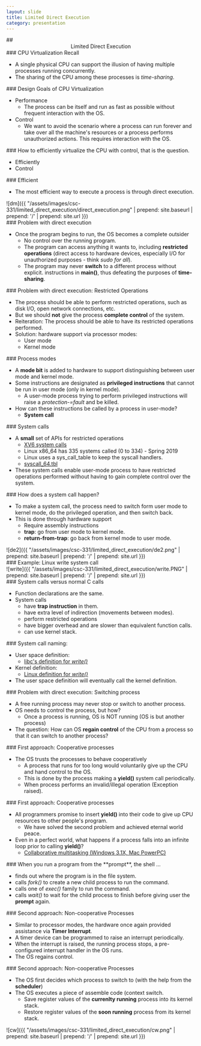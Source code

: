 ```yaml
---
layout: slide
title: Limited Direct Execution
category: presentation
---
```


<section data-markdown>
## <center> Limited Direct Execution  </center>
</section>

<section data-markdown>
### CPU Virtualization Recall

- A single physical CPU can support the illusion of having multiple processes running concurrently.
- The sharing of the CPU among these processes is *time-sharing*.
</section>


<section data-markdown>
### Design Goals of CPU Virtualization

- Performance
  - The process can be itself and run as fast as possible without frequent interaction with the OS. 
- Control
  - We want to avoid the scenario where a process can run forever and take over all the machine's resources or a process performs unauthorized actions. This requires interaction with the OS. 
</section>


<section data-markdown>
### How to efficiently virtualize the CPU with control, that is the question. 

- Efficiently
- Control
</section>

<section data-markdown>
### Efficient

- The most efficient way to execute a process is through direct execution.  

</section>


<section data-markdown>
![dm]({{ "/assets/images/csc-331/limited_direct_execution/direct_execution.png" | prepend: site.baseurl | prepend: '/' | prepend: site.url }})
</section>

<section data-markdown>
### Problem with direct execution

- Once the program begins to run, the OS becomes a complete outsider
  - No control over the running program.
  - The program can access anything it wants to, including **restricted operations** (direct access to hardware devices, especially I/O for unauthorized purposes - think *sudo for all*).
  - The program may never **switch** to a different process without explicit. instructions in **main()**, thus defeating the purposes of **time-sharing**.
</section>


<section data-markdown>
### Problem with direct execution: Restricted Operations

- The process should be able to perform restricted operations, such as disk I/O, open network connections, etc.
- But we should **not** give the process **complete control** of the system. 
- Reiteration: The process should be able to have its restricted operations performed. 
- Solution: hardware support via processor modes:
  - User mode
  - Kernel mode
</section>


<section data-markdown>
### Process modes

- A **mode bit** is added to hardware to support distinguishing between user mode and kernel mode. 
- Some instructions are designated as **privileged instructions** that cannot be run in user mode (only in kernel mode). 
  - A user-mode process trying to perform privileged instructions will raise a *protection-=fault* and be killed. 
- How can these instructions be called by a process in user-mode?
  - **System call**
</section>


<section data-markdown>
### System calls

- A **small** set of APIs for restricted operations
  - [XV6 system calls](https://github.com/mit-pdos/xv6-public/blob/master/syscall.h)
  - Linux x86_64 has 335 systems called (0 to 334) - Spring 2019
  - Linux uses a sys_call_table to keep the syscall handlers.
  - [syscall_64.tbl](https://github.com/torvalds/linux/blob/6f0d349d922ba44e4348a17a78ea51b7135965b1/arch/x86/entry/syscalls/syscall_64.tbl)
- These system calls enable user-mode process to have restricted operations performed without having to gain complete control over the system. 
</section>


<section data-markdown>
### How does a system call happen?

- To make a system call, the process need to switch form user mode to kernel mode, do the privileged operation, and then switch back. 
- This is done through hardware support
  - Require assembly instructions
  - **trap**: go from user mode to kernel mode.
  - **return-from-trap**: go back from kernel mode to user mode. 

</section>


<section data-markdown>
![de2]({{ "/assets/images/csc-331/limited_direct_execution/de2.png" | prepend: site.baseurl | prepend: '/' | prepend: site.url }})
</section>


<section data-markdown>
### Example: Linux write system call
</section>


<section data-markdown>
![write]({{ "/assets/images/csc-331/limited_direct_execution/write.PNG" | prepend: site.baseurl | prepend: '/' | prepend: site.url }})
</section>


<section data-markdown>
### System calls versus normal C calls

- Function declarations are the same.
- System calls
  - have **trap instruction** in them.
  - have extra level of indirection (movements between modes).
  - perform restricted operations
  - have bigger overhead and are slower than equivalent function calls.
  - can use kernel stack. 
</section>


<section data-markdown>
### System call naming:

- User space definition:
  - [libc's definition for *write()*](https://sourceware.org/git/?p=glibc.git;a=blob_plain;f=io/write.c;hb=HEAD)
- Kernel definition:
  - [Linux definition for *write()*](https://github.com/torvalds/linux/blob/74673fc50babc9be22b32c4ce697fceb51c7671a/include/linux/syscalls.h)
- The user space definition will eventually call the kernel definition. 
</section>


<section data-markdown>
### Problem with direct execution: Switching process

- A free running process may never stop or switch to another process. 
- OS needs to control the process, but how?
  - Once a process is running, OS is NOT running (OS is but another process)
- The question: How can OS **regain control** of the CPU from a process so that it can switch to another process?
</section>


<section data-markdown>
### First approach: Cooperative processes

- The OS trusts the processes to behave cooperatively
  - A process that runs for too long would voluntarily give up the CPU and hand control to the OS. 
  - This is done by the process making a **yield()** system call periodically.
  - When process performs an invalid/illegal operation (Exception raised). 
</section>


<section data-markdown>
### First approach: Cooperative processes

- All programmers promise to insert **yield()** into their code to give up CPU resources to other people's program. 
  - We have solved the second problem and achieved eternal world peace. 
- Even in a perfect world, what happens if a process falls into an infinite loop prior to calling **yield()**?
  - [Collaborative multitasking (Windows 3.1X, Mac PowerPC)](https://en.wikipedia.org/wiki/Cooperative_multitasking)
</section>


<section data-markdown>
### When you run a program from the **prompt**, the shell ...

- finds out where the program is in the file system. 
- calls *fork()* to create a new child process to run the command.
- calls one of *exec()* family to run the command. 
- calls *wait()* to wait for the child process to finish before giving user the **prompt** again. 
</section>


<section data-markdown>
### Second approach: Non-cooperative Processes

- Similar to processor modes, the hardware once again provided assistance via **Timer Interrupt**.
- A timer device can be programmed to raise an interrupt periodically.
- When the interrupt is raised, the running process stops, a pre-configured interrupt handler in the OS runs. 
- The OS regains control. 
</section>


<section data-markdown>
### Second approach: Non-cooperative Processes

- The OS first decides which process to switch to (with the help from the **scheduler**)
- The OS executes a piece of assemble code (context switch.
  - Save register values of the **currenlty running** process into its kernel stack.
  - Restore register values of the **soon running** process from its kernel stack. 
</section>


<section data-markdown>
![cw]({{ "/assets/images/csc-331/limited_direct_execution/cw.png" | prepend: site.baseurl | prepend: '/' | prepend: site.url }})
</section>
